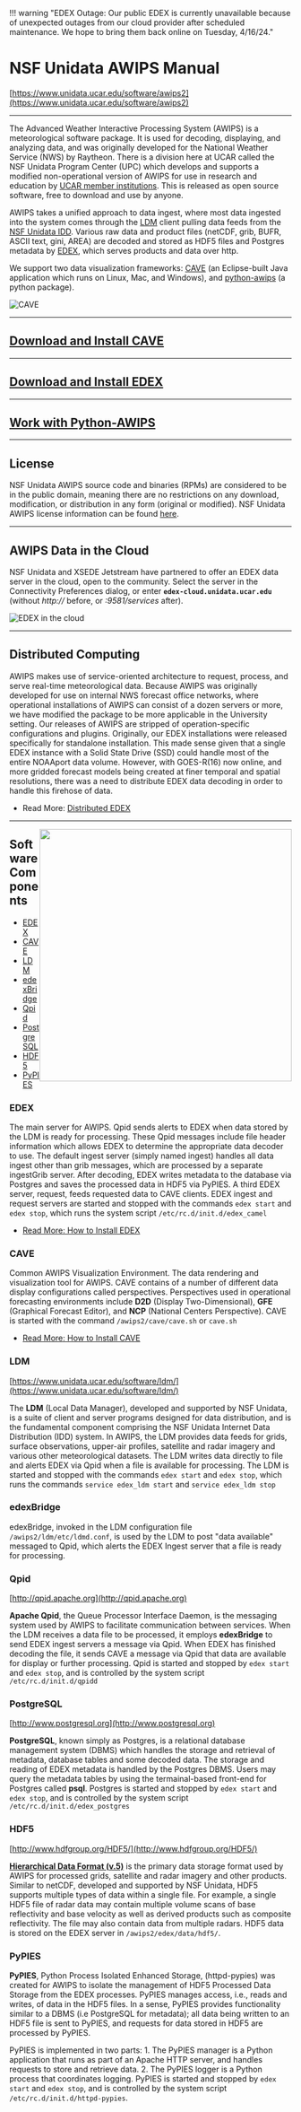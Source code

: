 !!! warning "EDEX Outage: Our public EDEX is currently unavailable because of unexpected outages from our cloud provider after scheduled maintenance. We hope to bring them back online on Tuesday, 4/16/24."

# NSF Unidata AWIPS Manual

[https://www.unidata.ucar.edu/software/awips2](https://www.unidata.ucar.edu/software/awips2) 

---

[ldm]: https://www.unidata.ucar.edu/software/ldm/
[idd]: https://www.unidata.ucar.edu/projects/#idd
[gempak]: https://www.unidata.ucar.edu/software/gempak/
[awips2]: https://www.unidata.ucar.edu/software/awips2/
[ncep]: http://www.ncep.noaa.gov
[apache]: http://httpd.apache.org
[postgres]: www.postgresql.org
[hdf5]: http://www.hdfgroup.org/HDF5/
[eclipse]: http://www.eclipse.org
[camel]: http://camel.apache.org/
[spring]: http://www.springsource.org/
[hibernate]: http://www.hibernate.org/
[qpid]: http://qpid.apache.org


 The Advanced Weather Interactive Processing System (AWIPS) is a meteorological software package.  It is used for decoding, displaying, and analyzing data, and was originally developed for the National Weather Service (NWS) by Raytheon. There is a division here at UCAR called the NSF Unidata Program Center (UPC) which develops and supports a modified non-operational version of AWIPS for use in research and education by [UCAR member institutions](http://president.ucar.edu/governance/members/universities-representatives).  This is released as open source software, free to download and use by anyone.

AWIPS takes a unified approach to data ingest, where most data ingested into the system comes through the [LDM](#ldm) client pulling data feeds from the [NSF Unidata IDD](https://www.unidata.ucar.edu/projects/#idd). Various raw data and product files (netCDF, grib, BUFR, ASCII text, gini, AREA) are decoded and stored as HDF5 files and Postgres metadata by [EDEX](install/install-edex), which serves products and data over http.

We support two data visualization frameworks: [CAVE](install/install-cave) (an Eclipse-built Java application which runs on Linux, Mac, and Windows), and [python-awips](python/overview) (a python package).

![CAVE](images/Unidata_AWIPS2_CAVE.png)

---

## [Download and Install CAVE](install/install-cave)

---

## [Download and Install EDEX](install/install-edex)

---

## [Work with Python-AWIPS](python/overview)

---

## License

NSF Unidata AWIPS source code and binaries (RPMs) are considered to be in the public domain, meaning there are no restrictions on any download, modification, or distribution in any form (original or modified). NSF Unidata AWIPS license information can be found [here](https://github.com/Unidata/awips2/blob/unidata_18.2.1/LICENSE).

---

## AWIPS Data in the Cloud

NSF Unidata and XSEDE Jetstream have partnered to offer an EDEX data server in the cloud, open to the community.  Select the server in the Connectivity Preferences dialog, or enter **`edex-cloud.unidata.ucar.edu`** (without *http://* before, or *:9581/services* after).

![EDEX in the cloud](images/connectWindow.png)

---

## Distributed Computing

AWIPS makes use of service-oriented architecture to request, process, and serve real-time meteorological data.  Because AWIPS was originally developed for use on internal NWS forecast office networks, where operational installations of AWIPS can consist of a dozen servers or more, we have modified the package to be more applicable in the University setting.  Our releases of AWIPS are stripped of operation-specific configurations and plugins.  Originally, our EDEX installations were released specifically for standalone installation. This made sense given that a single EDEX instance with a Solid State Drive (SSD) could handle most of the entire NOAAport data volume.  However, with GOES-R(16) now online, and more gridded forecast models being created at finer temporal and spatial resolutions, there was a need to distribute EDEX data decoding in order to handle this firehose of data.

* Read More: [Distributed EDEX](edex/distributed-computing)

---

<img style="float:right;width:450px;" src="images/awips2_coms.png">

## Software Components

* [EDEX](#edex)
* [CAVE](#cave)
* [LDM](#ldm)
* [edexBridge](#edexbridge)
* [Qpid](#qpid)
* [PostgreSQL](#postgresql)
* [HDF5](#hdf5)
* [PyPIES](#pypies)

### EDEX

The main server for AWIPS.  Qpid sends alerts to EDEX when data stored by the LDM is ready for processing.  These Qpid messages include file header information which allows EDEX to determine the appropriate data decoder to use.  The default ingest server (simply named ingest) handles all data ingest other than grib messages, which are processed by a separate ingestGrib server.  After decoding, EDEX writes metadata to the database via Postgres and saves the processed data in HDF5 via PyPIES.   A third EDEX server, request, feeds requested data to CAVE clients. EDEX ingest and request servers are started and stopped with the commands `edex start` and `edex stop`, which runs the system script `/etc/rc.d/init.d/edex_camel`

* [Read More: How to Install EDEX](install/install-edex)

### CAVE

Common AWIPS Visualization Environment. The data rendering and visualization tool for AWIPS. CAVE contains of a number of different data display configurations called perspectives.  Perspectives used in operational forecasting environments include **D2D** (Display Two-Dimensional), **GFE** (Graphical Forecast Editor), and **NCP** (National Centers Perspective). CAVE is started with the command `/awips2/cave/cave.sh` or `cave.sh`

* [Read More: How to Install CAVE](install/install-cave)


### LDM

[https://www.unidata.ucar.edu/software/ldm/](https://www.unidata.ucar.edu/software/ldm/)

The **LDM** (Local Data Manager), developed and supported by NSF Unidata, is a suite of client and server programs designed for data distribution, and is the fundamental component comprising the NSF Unidata Internet Data Distribution (IDD) system. In AWIPS, the LDM provides data feeds for grids, surface observations, upper-air profiles, satellite and radar imagery and various other meteorological datasets.   The LDM writes data directly to file and alerts EDEX via Qpid when a file is available for processing.  The LDM is started and stopped with the commands `edex start` and `edex stop`, which runs the commands `service edex_ldm start` and `service edex_ldm stop`

### edexBridge

edexBridge, invoked in the LDM configuration file `/awips2/ldm/etc/ldmd.conf`, is used by the LDM to post "data available" messaged to Qpid, which alerts the EDEX Ingest server that a file is ready for processing.

### Qpid

[http://qpid.apache.org](http://qpid.apache.org)

**Apache Qpid**, the Queue Processor Interface Daemon, is the messaging system used by AWIPS to facilitate communication between services.  When the LDM receives a data file to be processed, it employs **edexBridge** to send EDEX ingest servers a message via Qpid.  When EDEX has finished decoding the file, it sends CAVE a message via Qpid that data are available for display or further processing. Qpid is started and stopped by `edex start` and `edex stop`, and is controlled by the system script `/etc/rc.d/init.d/qpidd`

### PostgreSQL

[http://www.postgresql.org](http://www.postgresql.org)

**PostgreSQL**, known simply as Postgres, is a relational database management system (DBMS) which handles the storage and retrieval of metadata, database tables and some decoded data.  The storage and reading of EDEX metadata is handled by the Postgres DBMS.  Users may query the metadata tables by using the termainal-based front-end for Postgres called **psql**. Postgres is started and stopped by `edex start` and `edex stop`, and is controlled by the system script `/etc/rc.d/init.d/edex_postgres`

### HDF5

[http://www.hdfgroup.org/HDF5/](http://www.hdfgroup.org/HDF5/)

[**Hierarchical Data Format (v.5)**][hdf5] is the primary data storage format used by AWIPS for processed grids, satellite and radar imagery and other products.   Similar to netCDF, developed and supported by NSF Unidata, HDF5 supports multiple types of data within a single file.  For example, a single HDF5 file of radar data may contain multiple volume scans of base reflectivity and base velocity as well as derived products such as composite reflectivity.  The file may also contain data from multiple radars. HDF5 data is stored on the EDEX server in `/awips2/edex/data/hdf5/`.

### PyPIES

**PyPIES**, Python Process Isolated Enhanced Storage, (httpd-pypies) was created for AWIPS to isolate the management of HDF5 Processed Data Storage from the EDEX processes.  PyPIES manages access, i.e., reads and writes, of data in the HDF5 files.  In a sense, PyPIES provides functionality similar to a DBMS (i.e PostgreSQL for metadata); all data being written to an HDF5 file is sent to PyPIES, and requests for data stored in HDF5 are processed by PyPIES.

PyPIES is implemented in two parts: 1. The PyPIES manager is a Python application that runs as part of an Apache HTTP server, and handles requests to store and retrieve data. 2. The PyPIES logger is a Python process that coordinates logging. PyPIES is started and stopped by `edex start` and `edex stop`, and is controlled by the system script `/etc/rc.d/init.d/httpd-pypies`.
